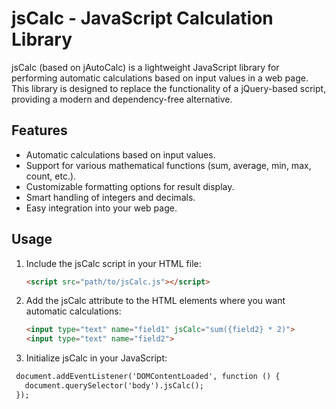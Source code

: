 # jsCalc - JavaScript Calculation Library

jsCalc (based on jAutoCalc) is a lightweight JavaScript library for performing automatic calculations based on input values in a web page. This library is designed to replace the functionality of a jQuery-based script, providing a modern and dependency-free alternative.

## Features

- Automatic calculations based on input values.
- Support for various mathematical functions (sum, average, min, max, count, etc.).
- Customizable formatting options for result display.
- Smart handling of integers and decimals.
- Easy integration into your web page.

## Usage

1. Include the jsCalc script in your HTML file:

   ```html
   <script src="path/to/jsCalc.js"></script>

2. Add the jsCalc attribute to the HTML elements where you want automatic calculations:
   
   ```html
   <input type="text" name="field1" jsCalc="sum({field2} * 2)">
   <input type="text" name="field2">

3. Initialize jsCalc in your JavaScript:
   
  ```html
   document.addEventListener('DOMContentLoaded', function () {
     document.querySelector('body').jsCalc();
   });
